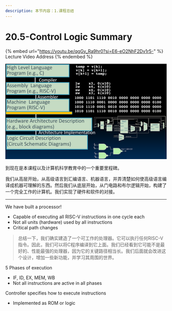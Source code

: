 ```yaml
---
description: 本节内容：1.课程总结
---
```


# 20.5-Control Logic Summary

{% embed url="https://youtu.be/qgGy_Ra9hr0?si=E6-eO2NhF2Dv1r5-" %}
Lecture Video Address
{% endembed %}

![image-20240616210130928](.image/image-20240616210130928.png)

到现在是本课程以及计算机科学教育中的一个重要里程碑。

我们从高层开始，从高级语言到汇编语言、机器语言，并弄清楚如何使高级语言编译成机器可理解的东西。然后我们从底层开始，从门电路和布尔逻辑开始，构建了一个完全工作的计算机。我们实现了硬件和软件的对接。

---

We have built a processor!

- Capable of executing all RISC-V instructions in one cycle each
- Not all units (hardware) used by all instructions
- Critical path changes

> 总结一下，我们确实建造了一个可工作的处理器。它可以执行任何RISC-V指令。因此，我们可以将C程序编译到它上面。我们已经看到它可能不是最好的、性能最强的处理器，因为它的关键路径相当长。我们后面就会改进这个设计，增加一些新功能，并学习其周围的世界。

5 Phases of execution

- IF, ID, EX, MEM, WB
- Not all instructions are active in all phases

Controller specifies how to execute instructions

- Implemented as ROM or logic
